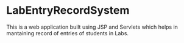 # LabEntryRecordSystem
This is a web application built using JSP and Servlets which helps in mantaining record of entries of students in Labs.
